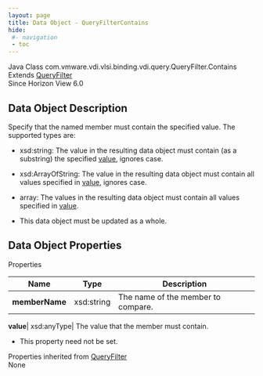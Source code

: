 ```yaml
---
layout: page
title: Data Object - QueryFilterContains
hide:
 #- navigation
 - toc
---
```






Java Class
    com.vmware.vdi.vlsi.binding.vdi.query.QueryFilter.Contains  
Extends
     [QueryFilter](vdi.query.QueryFilter.Filter.md)  
Since 
    Horizon View 6.0

## Data Object Description 

Specify that the named member must contain the specified value. The supported types are: 

  * xsd:string: The value in the resulting data object must contain (as a substring) the specified [value](vdi.query.QueryFilter.Contains.md#value), ignores case.
  * xsd:ArrayOfString: The value in the resulting data object must contain all values specified in [value](vdi.query.QueryFilter.Contains.md#value), ignores case.
  * array: The values in the resulting data object must contain all values specified in [value](vdi.query.QueryFilter.Contains.md#value).


  * This data object must be updated as a whole.



## Data Object Properties

Properties

Name |  Type |  Description   
---|---|---  
**memberName**|  xsd:string|  The name of the member to compare.   
  
**value**|  xsd:anyType|  The value that the member must contain.   


* This property need not be set.

  
Properties inherited from [QueryFilter](vdi.query.QueryFilter.Filter.md)  
None  
  
  

  
  

